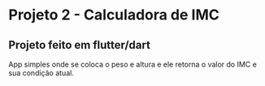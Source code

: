 # Projeto 2 - Calculadora de IMC

## Projeto feito em flutter/dart

App simples onde se coloca o peso e altura e ele retorna o valor do IMC e sua condição atual.
